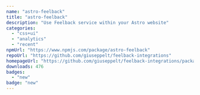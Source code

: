 ```yaml
---
name: "astro-feelback"
title: "astro-feelback"
description: "Use Feelback service within your Astro website"
categories:
  - "css+ui"
  - "analytics"
  - "recent"
npmUrl: "https://www.npmjs.com/package/astro-feelback"
repoUrl: "https://github.com/giuseppelt/feelback-integrations"
homepageUrl: "https://github.com/giuseppelt/feelback-integrations/packages/astro#readme.md"
downloads: 476
badges:
  - "new"
badge: "new"
---
```

